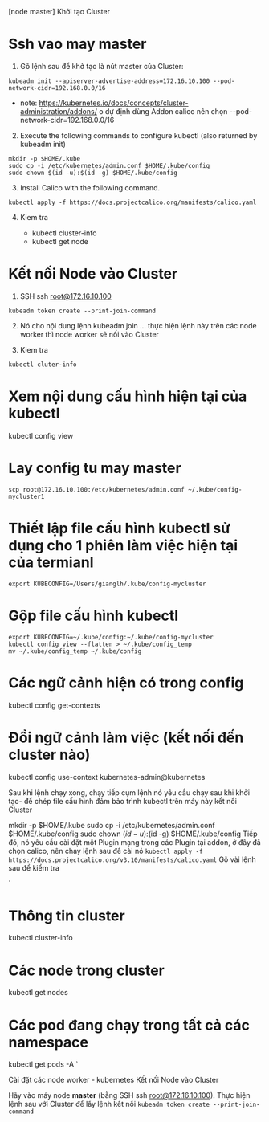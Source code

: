 [node master]
Khởi tạo Cluster

# Ssh vao may master
1. Gõ lệnh sau để khở tạo là nút master của Cluster: 
```
kubeadm init --apiserver-advertise-address=172.16.10.100 --pod-network-cidr=192.168.0.0/16

```
- note: https://kubernetes.io/docs/concepts/cluster-administration/addons/ o dự định dùng Addon calico nên chọn --pod-network-cidr=192.168.0.0/16

2. Execute the following commands to configure kubectl (also returned by kubeadm init)

```
mkdir -p $HOME/.kube
sudo cp -i /etc/kubernetes/admin.conf $HOME/.kube/config
sudo chown $(id -u):$(id -g) $HOME/.kube/config
```
3. Install Calico with the following command.

```
kubectl apply -f https://docs.projectcalico.org/manifests/calico.yaml
```

4. Kiem tra 
   
    - kubectl cluster-info
    - kubectl get node

# Kết nối Node vào Cluster

1.  SSH ssh root@172.16.10.100

```
kubeadm token create --print-join-command
```

2. Nó cho nội dung lệnh kubeadm join ... thực hiện lệnh này trên các node worker thì node worker sẽ nối vào Cluster

3. Kiem tra
```
kubectl cluter-info
```



# Xem nội dung cấu hình hiện tại của kubectl
kubectl config view
# Lay config tu may master
```
scp root@172.16.10.100:/etc/kubernetes/admin.conf ~/.kube/config-mycluster1
```

# Thiết lập file cấu hình kubectl sử dụng cho 1 phiên làm việc hiện tại của termianl
```
export KUBECONFIG=/Users/gianglh/.kube/config-mycluster
```

# Gộp file cấu hình kubectl
```
export KUBECONFIG=~/.kube/config:~/.kube/config-mycluster
kubectl config view --flatten > ~/.kube/config_temp
mv ~/.kube/config_temp ~/.kube/config
```

# Các ngữ cảnh hiện có trong config
kubectl config get-contexts

# Đổi ngữ cảnh làm việc (kết nối đến cluster nào)
kubectl config use-context kubernetes-admin@kubernetes












Sau khi lệnh chạy xong, chạy tiếp cụm lệnh nó yêu cầu chạy sau khi khởi tạo- để chép file cấu hình đảm bảo trình kubectl trên máy này kết nối Cluster

mkdir -p $HOME/.kube
sudo cp -i /etc/kubernetes/admin.conf $HOME/.kube/config
sudo chown $(id -u):$(id -g) $HOME/.kube/config
Tiếp đó, nó yêu cầu cài đặt một Plugin mạng trong các Plugin tại addon, ở đây đã chọn calico, nên chạy lệnh sau để cài nó
  `kubectl apply -f https://docs.projectcalico.org/v3.10/manifests/calico.yaml`
Gõ vài lệnh sau để kiểm tra

`
# Thông tin cluster
kubectl cluster-info
# Các node trong cluster
kubectl get nodes
# Các pod đang chạy trong tất cả các namespace
kubectl get pods -A
`

Cài đặt các node worker - kubernetes
Kết nối Node vào Cluster

Hãy vào máy node **master** (bằng SSH ssh root@172.16.10.100). Thực hiện lệnh sau với Cluster để lấy lệnh kết nối
`kubeadm token create --print-join-command`

